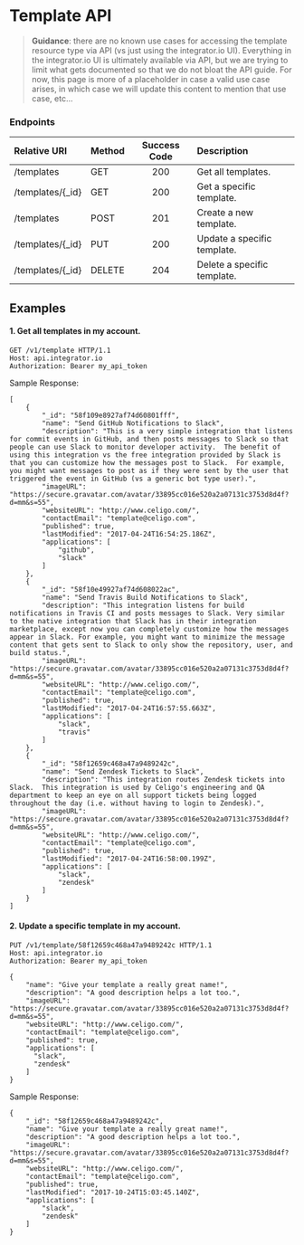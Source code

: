 Template API
===========
>**Guidance**: there are no known use cases for accessing the template resource type via API (vs just using the integrator.io UI). Everything in the integrator.io UI is ultimately available via API, but we are trying to limit what gets documented so that we do not bloat the API guide.  For now, this page is more of a placeholder in case a valid use case arises, in which case we will update this content to mention that use case, etc...

### Endpoints
| Relative URI| Method | Success Code | Description|
|:-----------|:-------|:------------:|:-------------|
|/templates|GET|200|Get all templates.|
|/templates/{_id}|GET|200|Get a specific template.|
|/templates|POST|201|Create a new template.|
|/templates/{_id}|PUT|200|Update a specific template.|
|/templates/{_id}|DELETE|204|Delete a specific template.|


## Examples

#### 1.  Get all templates in my account.

```
GET /v1/template HTTP/1.1
Host: api.integrator.io
Authorization: Bearer my_api_token
```

Sample Response:

```
[
    {
        "_id": "58f109e8927af74d60801fff",
        "name": "Send GitHub Notifications to Slack",
        "description": "This is a very simple integration that listens for commit events in GitHub, and then posts messages to Slack so that people can use Slack to monitor developer activity.  The benefit of using this integration vs the free integration provided by Slack is that you can customize how the messages post to Slack.  For example, you might want messages to post as if they were sent by the user that triggered the event in GitHub (vs a generic bot type user).",
        "imageURL": "https://secure.gravatar.com/avatar/33895cc016e520a2a07131c3753d8d4f?d=mm&s=55",
        "websiteURL": "http://www.celigo.com/",
        "contactEmail": "template@celigo.com",
        "published": true,
        "lastModified": "2017-04-24T16:54:25.186Z",
        "applications": [
            "github",
            "slack"
        ]
    },
    {
        "_id": "58f10e49927af74d608022ac",
        "name": "Send Travis Build Notifications to Slack",
        "description": "This integration listens for build notifications in Travis CI and posts messages to Slack. Very similar to the native integration that Slack has in their integration marketplace, except now you can completely customize how the messages appear in Slack. For example, you might want to minimize the message content that gets sent to Slack to only show the repository, user, and build status.",
        "imageURL": "https://secure.gravatar.com/avatar/33895cc016e520a2a07131c3753d8d4f?d=mm&s=55",
        "websiteURL": "http://www.celigo.com/",
        "contactEmail": "template@celigo.com",
        "published": true,
        "lastModified": "2017-04-24T16:57:55.663Z",
        "applications": [
            "slack",
            "travis"
        ]
    },
    {
        "_id": "58f12659c468a47a9489242c",
        "name": "Send Zendesk Tickets to Slack",
        "description": "This integration routes Zendesk tickets into Slack.  This integration is used by Celigo's engineering and QA department to keep an eye on all support tickets being logged throughout the day (i.e. without having to login to Zendesk).",
        "imageURL": "https://secure.gravatar.com/avatar/33895cc016e520a2a07131c3753d8d4f?d=mm&s=55",
        "websiteURL": "http://www.celigo.com/",
        "contactEmail": "template@celigo.com",
        "published": true,
        "lastModified": "2017-04-24T16:58:00.199Z",
        "applications": [
            "slack",
            "zendesk"
        ]
    }
]
```
#### 2.  Update a specific template in my account.

```
PUT /v1/template/58f12659c468a47a9489242c HTTP/1.1
Host: api.integrator.io
Authorization: Bearer my_api_token

{
    "name": "Give your template a really great name!",
    "description": "A good description helps a lot too.",
    "imageURL": "https://secure.gravatar.com/avatar/33895cc016e520a2a07131c3753d8d4f?d=mm&s=55",
    "websiteURL": "http://www.celigo.com/",
    "contactEmail": "template@celigo.com",
    "published": true,
    "applications": [
      "slack",
      "zendesk"
    ]
}
```

Sample Response:

```
{
    "_id": "58f12659c468a47a9489242c",
    "name": "Give your template a really great name!",
    "description": "A good description helps a lot too.",
    "imageURL": "https://secure.gravatar.com/avatar/33895cc016e520a2a07131c3753d8d4f?d=mm&s=55",
    "websiteURL": "http://www.celigo.com/",
    "contactEmail": "template@celigo.com",
    "published": true,
    "lastModified": "2017-10-24T15:03:45.140Z",
    "applications": [
        "slack",
        "zendesk"
    ]
}
```
